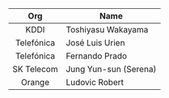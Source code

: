 | Org                    | Name                                                |
| :-----------------------:| ----------------------------------------------------|
| KDDI | Toshiyasu Wakayama |
| Telefónica | José Luis Urien |
| Telefónica | Fernando Prado |
| SK Telecom | Jung Yun-sun (Serena) |
| Orange | Ludovic Robert |
